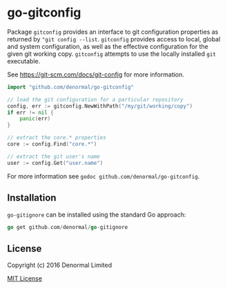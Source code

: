 # go-gitconfig

Package `gitconfig` provides an interface to git configuration properties
as returned by `"git config --list`. `gitconfig` provides access to local,
global and system configuration, as well as the effective configuration
for the given git working copy. `gitconfig` attempts to use the locally
installed `git` executable.

See https://git-scm.com/docs/git-config for more information.

```go
import "github.com/denormal/go-gitconfig"

// load the git configuration for a particular repository
config, err := gitconfig.NewWithPath("/my/git/working/copy")
if err != nil {
    panic(err)
}

// extract the core.* properties
core := config.Find("core.*")

// extract the git user's name
user := config.Get("user.name")
```

For more information see `godoc github.com/denormal/go-gitconfig`.

## Installation

`go-gitignore` can be installed using the standard Go approach:

```go
go get github.com/denormal/go-gitignore
```

## License

Copyright (c) 2016 Denormal Limited

[MIT License](LICENSE)
